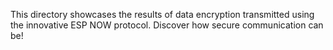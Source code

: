 This directory showcases the results of data encryption transmitted using the innovative ESP NOW protocol. Discover how secure communication can be!
